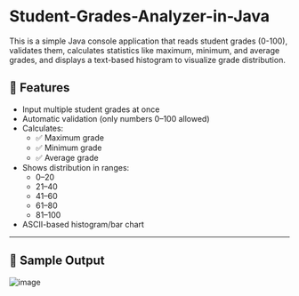 # Student-Grades-Analyzer-in-Java
This is a simple Java console application that reads student grades (0-100), validates them, calculates statistics like maximum, minimum, and average grades, and displays a text-based histogram to visualize grade distribution.

## 🚀 Features

- Input multiple student grades at once
- Automatic validation (only numbers 0–100 allowed)
- Calculates:
  - ✅ Maximum grade
  - ✅ Minimum grade
  - ✅ Average grade
- Shows distribution in ranges:
  - 0–20
  - 21–40
  - 41–60
  - 61–80
  - 81–100
- ASCII-based histogram/bar chart

---

## 📸 Sample Output
![image](https://github.com/user-attachments/assets/7454dfab-5656-449c-acf0-60cc79525f21)
